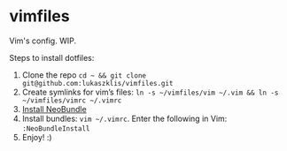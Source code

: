 vimfiles
==========

Vim's config. WIP.

Steps to install dotfiles:

1. Clone the repo ``cd ~ && git clone git@github.com:lukaszklis/vimfiles.git``
2. Create symlinks for vim’s files: ``ln -s ~/vimfiles/vim ~/.vim && ln -s ~/vimfiles/vimrc ~/.vimrc``
3. [Install NeoBundle](https://github.com/Shougo/neobundle.vim#1-install-neobundle)
4. Install bundles: ``vim ~/.vimrc``. Enter the following in Vim: ``:NeoBundleInstall``
5. Enjoy! :)
